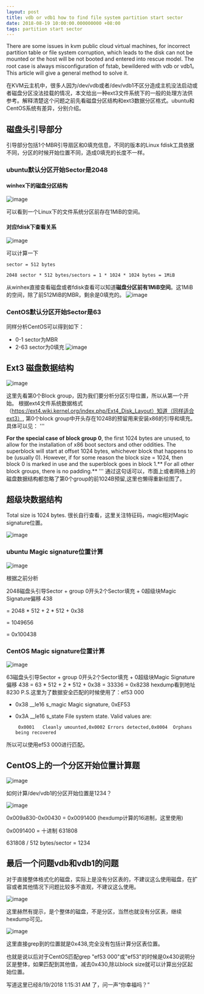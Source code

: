 ```yaml
---
layout: post
title: vdb or vdb1 how to find file system partition start sector 
date: 2018-08-19 10:00:00.000000000 +08:00
tags: partition start sector
---
```





There are some issues in kvm public cloud virtual machines, for incorrect partition table or file system corruption, which leads to the disk can not be mounted or the host will be not booted and entered into rescue model.  The root case is always misconfiguration of fstab,  bewildered with vdb or vdb1。 This article will give a general method to solve it.

在KVM云主机中，很多人因为/dev/vdb或者/dev/vdb1不区分造成主机没法启动或者磁盘分区没法挂载的情况，本文给出一种ext3文件系统下的一般的处理方法供参考。解释清楚这个问题之前先看磁盘分区结构和ext3数据分区格式。ubuntu和CentOS系统有差异，分别介绍。

## 磁盘头引导部分
引导部分包括1个MBR引导扇区和0填充信息，不同的版本的Linux fdisk工具依据不同，分区的时候开始位置不同，造成0填充的长度不一样。

### ubuntu默认分区开始Sector是2048
#### winhex下的磁盘分区结构

![image]({{site.baseurl}}/assets/img/0819/disk_structure.jpg)

可以看到一个Linux下的文件系统分区前存在1MiB的空间。
#### 对应fdisk下查看关系
![image]({{site.baseurl}}/assets/img/0819/disk_structure1.jpg)

可以计算一下

```
sector = 512 bytes

2048 sector * 512 bytes/sectors = 1 * 1024 * 1024 bytes = 1MiB
``` 

从winhex直接查看磁盘或者fdisk查看可以知道**磁盘分区前有1MiB空间**。这1MiB的空间，除了前512MiB的MBR，剩余是0填充的。
![image]({{site.baseurl}}/assets/img/0819/ubuntu.jpg)


### CentOS默认分区开始Sector是63

同样分析CentOS可以得到如下：


- 0-1 sector为MBR
- 2-63 sector为0填充 
![image]({{site.baseurl}}/assets/img/0819/centos.jpg)

## Ext3 磁盘数据结构
![image]({{site.baseurl}}/assets/img/0819/disk_data_structure.jpg)

这里先看第0个Block group，因为我们要分析分区引导位置，所以从第一个开始。
根据ext4文件系统数据格式（https://ext4.wiki.kernel.org/index.php/Ext4_Disk_Layout）知道（同样适合ext3）, 第0个block group中开头存在1024B的预留用来安装x86的引导和填充。具体可以见：
'''

**For the special case of block group 0**, the first 1024 bytes are unused, to allow for the installation of x86 boot sectors and other oddities. The superblock will start at offset 1024 bytes, whichever block that happens to be (usually 0). However, if for some reason the block size = 1024, then block 0 is marked in use and the superblock goes in block 1.** For all other block groups, there is no padding.**
'''
通过这句话可以，市面上或者网络上的磁盘数据结构都忽略了第0个group的前1024B预留,这里也懒得重新绘图了。

## 超级块数据结构
Total size is 1024 bytes. 很长自行查看，这里关注特征码，magic相对Magic signature位置。

![image]({{site.baseurl}}/assets/img/0819/magic.jpg)


### ubuntu Magic signature位置计算


![image]({{site.baseurl}}/assets/img/0819/ubuntu_magic.jpg)

根据之前分析

2048磁盘头引导Sector + group 0开头2个Sector填充 + 0超级块Magic Signature偏移 438

= 2048 * 512 + 2 * 512 + 0x38

= 1049656

= 0x100438


### CentOS Magic signature位置计算
![image]({{site.baseurl}}/assets/img/0819/centos_magic.jpg)


63磁盘头引导Sector + group 0开头2个Sector填充 + 0超级块Magic Signature偏移 438
= 63 * 512 + 2 * 512 + 0x38
= 33336
= 0x8238
hexdump看到地址8230
P.S.这里为了数据安全匹配的时候使用了：ef53 000

- 0x38	__le16	s_magic	Magic signature, 0xEF53


- 0x3A	__le16	s_state	File system state. Valid values are:

       0x0001	Cleanly umounted,0x0002	Errors detected,0x0004	Orphans being recovered

所以可以使用ef53 000进行匹配。

## CentOS上的一个分区开始位置计算题

![image]({{site.baseurl}}/assets/img/0819/probems.jpg)

如何计算/dev/vdb1的分区开始位置是1234？

![image]({{site.baseurl}}/assets/img/0819/answer.png)

0x009a830-0x00430 = 0x0091400 (hexdump计算的16进制，这里使用)

0x0091400 = 十进制 631808

631808 / 512 bytes/sector = 1234 

## 最后一个问题vdb和vdb1的问题
对于直接整体格式化的磁盘，实际上是没有分区表的，不建议这么使用磁盘，在扩容或者其他情况下问题比较多不直观，不建议这么使用。

![image]({{site.baseurl}}/assets/img/0819/entire.jpg)

这里赫然有提示，是个整体的磁盘，不是分区，当然也就没有分区表，继续hexdump可见。

![image]({{site.baseurl}}/assets/img/0819/entrie2.jpg)

这里直接grep到的位置就是0x438,完全没有包括计算分区表位置。

也就是说以后对于CentOS匹配grep "ef53 000"或"ef53"的时候是0x430说明分区是整体，如果匹配到其他值，减去0x430,除以block size就可以计算出分区起始位置。

写道这里已经8/19/2018 1:15:31 AM 了，问一声“你幸福吗？”